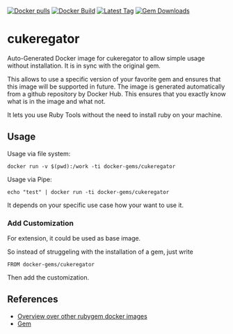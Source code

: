 [![Docker pulls](https://img.shields.io/docker/pulls/rubygem/cukeregator.svg)](https://hub.docker.com/r/rubygem/cukeregator/)
[![Docker Build](https://img.shields.io/docker/automated/rubygem/cukeregator.svg)](https://hub.docker.com/r/rubygem/cukeregator/)
[![Latest Tag](https://img.shields.io/github/tag/docker-rubygem/cukeregator.svg)](https://hub.docker.com/r/rubygem/cukeregator/)
[![Gem Downloads](https://img.shields.io/gem/dt/cukeregator.svg)](https://rubygems.org/gems/cukeregator/)
# cukeregator

Auto-Generated Docker image for cukeregator to allow simple usage without installation.
It is in sync with the original gem.

This allows to use a specific version of your favorite gem and ensures that this image will be supported in future.
The image is generated automatically from a github repository by Docker Hub.
This ensures that you exactly know what is in the image and what not.

It lets you use Ruby Tools without the need to install ruby on your machine.

## Usage

Usage via file system:

`docker run -v $(pwd):/work -ti docker-gems/cukeregator`

Usage via Pipe:

`echo "test" | docker run -ti docker-gems/cukeregator`

It depends on your specific use case how your want to use it.

### Add Customization

For extension, it could be used as base image.

So instead of struggeling with the installation of a gem, just write

`FROM docker-gems/cukeregator`

Then add the customization.

## References

 - [Overview over other rubygem docker images](https://github.com/thinkbot/docker-rubygem)
 - [Gem](https://rubygems.org/gems/cukeregator/)
